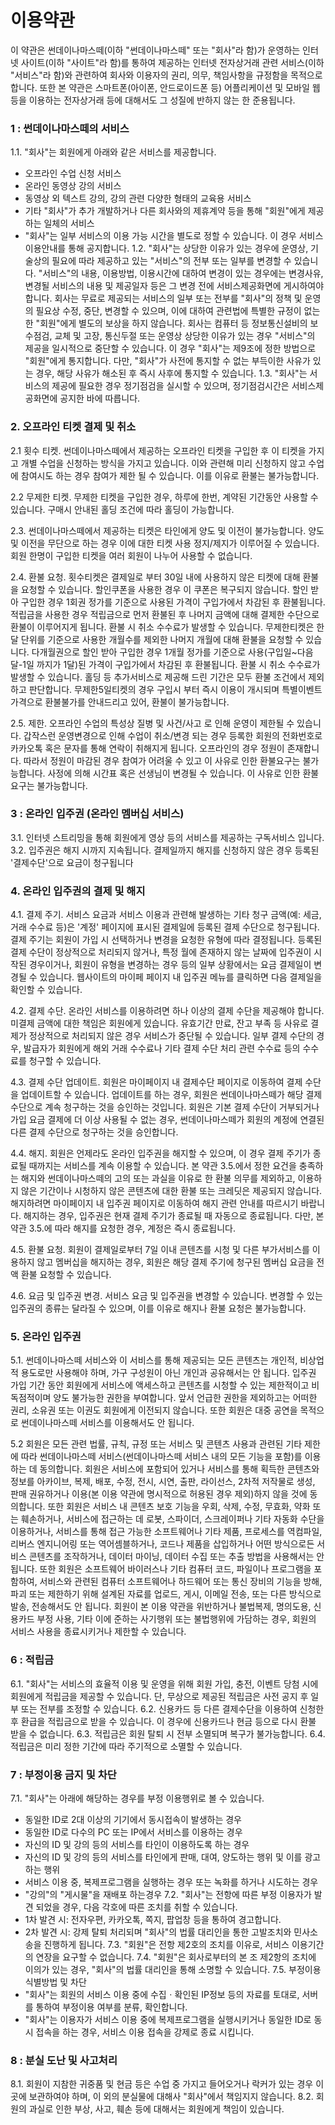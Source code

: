 # 이용약관
이 약관은 썬데이나마스떼(이하 "썬데이나마스떼" 또는 "회사"라 함)가 운영하는 인터넷 사이트(이하 "사이트"라 함)를 통하여 제공하는 인터넷 전자상거래 관련 서비스(이하 "서비스"라 함)와 관련하여 회사와 이용자의 권리, 의무, 책임사항을 규정함을 목적으로 합니다. 또한 본 약관은 스마트폰(아이폰, 안드로이드폰 등) 어플리케이션 및 모바일 웹 등을 이용하는 전자상거래 등에 대해서도 그 성질에 반하지 않는 한 준용됩니다.

### 1 : 썬데이나마스떼의 서비스
1.1. "회사"는 회원에게 아래와 같은 서비스를 제공합니다.
  - 오프라인 수업 신청 서비스
  - 온라인 동영상 강의 서비스
  - 동영상 외 텍스트 강의, 강의 관련 다양한 형태의 교육용 서비스
  - 기타 "회사"가 추가 개발하거나 다른 회사와의 제휴계약 등을 통해 "회원"에게 제공하는 일체의 서비스
  - "회사"는 일부 서비스의 이용 가능 시간을 별도로 정할 수 있습니다. 이 경우 서비스 이용안내를 통해 공지합니다.
1.2. "회사"는 상당한 이유가 있는 경우에 운영상, 기술상의 필요에 따라 제공하고 있는 "서비스"의 전부 또는 일부를 변경할 수 있습니다.
"서비스"의 내용, 이용방법, 이용시간에 대하여 변경이 있는 경우에는 변경사유, 변경될 서비스의 내용 및 제공일자 등은 그 변경 전에 서비스제공화면에 게시하여야 합니다.
회사는 무료로 제공되는 서비스의 일부 또는 전부를 "회사"의 정책 및 운영의 필요상 수정, 중단, 변경할 수 있으며, 이에 대하여 관련법에 특별한 규정이 없는 한 "회원"에게 별도의 보상을 하지 않습니다.
회사는 컴퓨터 등 정보통신설비의 보수점검, 교체 및 고장, 통신두절 또는 운영상 상당한 이유가 있는 경우 "서비스"의 제공을 일시적으로 중단할 수 있습니다. 이 경우 "회사"는 제9조에 정한 방법으로 "회원"에게 통지합니다. 다만, "회사"가 사전에 통지할 수 없는 부득이한 사유가 있는 경우, 해당 사유가 해소된 후 즉시 사후에 통지할 수 있습니다.
1.3. "회사"는 서비스의 제공에 필요한 경우 정기점검을 실시할 수 있으며, 정기점검시간은 서비스제공화면에 공지한 바에 따릅니다.
    
### 2. 오프라인 티켓 결제 및 취소
2.1 횟수 티켓. 썬데이나마스떼에서 제공하는 오프라인 티켓을 구입한 후 이 티켓을 가지고 개별 수업을 신청하는 방식을 가지고 있습니다. 이와 관련해 미리 신청하지 않고 수업에 참여시도 하는 경우 참여가 제한 될 수 있습니다. 이를 이유로 환불는 불가능합니다. 

2.2 무제한 티켓. 무제한 티켓을 구입한 경우, 하루에 한번, 계약된 기간동안 사용할 수 있습니다. 구매시 안내된 홀딩 조건에 따라 홀딩이 가능합니다.

2.3. 썬데이나마스떼에서 제공하는 티켓은 타인에게 양도 및 이전이 불가능합니다. 양도 및 이전을 무단으로 하는 경우 이에 대한 티켓 사용 정지/제지가 이루어질 수 있습니다. 회원 한명이 구입한 티켓을 여러 회원이 나누어 사용할 수 없습니다.

2.4. 환불 요청. 
횟수티켓은 결제일로 부터 30일 내에 사용하지 않은 티켓에 대해 환불을 요청할 수 있습니다. 할인쿠폰을 사용한 경우 이 쿠폰은 복구되지 않습니다. 할인 받아 구입한 경우 1회권 정가를 기준으로 사용된 가격이 구입가에서 차감된 후 환불됩니다. 적립금을 사용한 경우 적립금으로 먼저 환불된 후 나머지 금액에 대해 결제한 수단으로 환불이 이루어지게 됩니다. 환불 시 취소 수수료가 발생할 수 있습니다.
무제한티켓은 한달 단위를 기준으로 사용한 개월수를 제외한 나머지 개월에 대해 환불을 요청할 수 있습니다. 다개월권으로 할인 받아 구입한 경우 1개월 정가를 기준으로 사용(구입일~다음달-1일 까지가 1달)된 가격이 구입가에서 차감된 후 환불됩니다. 환불 시 취소 수수료가 발생할 수 있습니다. 홀딩 등 추가서비스로 제공해 드린 기간은 모두 환불 조건에서 제외하고 판단합니다.
무제한5일티켓의 경우 구입시 부터 즉시 이용이 개시되며 특별이벤트 가격으로 환불불가를 안내드리고 있어, 환불이 불가능합니다.

2.5. 제한. 오프라인 수업의 특성상 질병 및 사건/사고 로 인해 운영이 제한될 수 있습니다. 갑작스런 운영변경으로 인해 수업이 취소/변경 되는 경우 등록한 회원의 전화번호로 카카오톡 혹은 문자를 통해 연락이 취해지게 됩니다.
오프라인의 경우 정원이 존재합니다. 따라서 정원이 마감된 경우 참여가 어려울 수 있고 이 사유로 인한 환불요구는 불가능합니다.
사정에 의해 시간표 혹은 선생님이 변경될 수 있습니다. 이 사유로 인한 환불요구는 불가능합니다.

### 3 : 온라인 입주권 (온라인 멤버십 서비스)
3.1. 인터넷 스트리밍을 통해 회원에게 영상 등의 서비스를 제공하는 구독서비스 입니다.
3.2. 입주권은 해지 시까지 지속됩니다. 결제일까지 해지를 신청하지 않은 경우 등록된 '결제수단'으로 요금이 청구됩니다

### 4. 온라인 입주권의 결제 및 해지
4.1. 결제 주기. 서비스 요금과 서비스 이용과 관련해 발생하는 기타 청구 금액(예: 세금, 거래 수수료 등)은 '계정' 페이지에 표시된 결제일에 등록된 결제 수단으로 청구됩니다. 결제 주기는 회원이 가입 시 선택하거나 변경을 요청한 유형에 따라 결정됩니다. 등록된 결제 수단이 정상적으로 처리되지 않거나, 특정 월에 존재하지 않는 날짜에 입주권이 시작된 경우이거나, 회원이 유형을 변경하는 경우 등의 일부 상황에서는 요금 결제일이 변경될 수 있습니다. 웹사이트의 마이페 페이지 내 입주권 메뉴를 클릭하면 다음 결제일을 확인할 수 있습니다.

4.2. 결제 수단. 온라인 서비스를 이용하려면 하나 이상의 결제 수단을 제공해야 합니다. 미결제 금액에 대한 책임은 회원에게 있습니다. 유효기간 만료, 잔고 부족 등 사유로 결제가 정상적으로 처리되지 않은 경우 서비스가 중단될 수 있습니다. 일부 결제 수단의 경우, 발급자가 회원에게 해외 거래 수수료나 기타 결제 수단 처리 관련 수수료 등의 수수료를 청구할 수 있습니다.

4.3. 결제 수단 업데이트. 회원은 마이페이지 내 결제수단 페이지로 이동하여 결제 수단을 업데이트할 수 있습니다. 업데이트를 하는 경우, 회원은 썬데이나마스떼가 해당 결제 수단으로 계속 청구하는 것을 승인하는 것입니다. 회원은 기본 결제 수단이 거부되거나 가입 요금 결제에 더 이상 사용될 수 없는 경우, 썬데이나마스떼가 회원의 계정에 연결된 다른 결제 수단으로 청구하는 것을 승인합니다.

4.4. 해지. 회원은 언제라도 온라인 입주권을 해지할 수 있으며, 이 경우 결제 주기가 종료될 때까지는 서비스를 계속 이용할 수 있습니다. 본 약관 3.5.에서 정한 요건을 충족하는 해지와 썬데이나마스떼의 고의 또는 과실을 이유로 한 환불 의무를 제외하고, 이용하지 않은 기간이나 시청하지 않은 콘텐츠에 대한 환불 또는 크레딧은 제공되지 않습니다. 해지하려면 마이페이지 내 입주권 페이지로 이동하여 해지 관련 안내를 따르시기 바랍니다. 해지하는 경우, 입주권은 현재 결제 주기가 종료될 때 자동으로 종료됩니다. 다만, 본 약관 3.5.에 따라 해지를 요청한 경우, 계정은 즉시 종료됩니다.

4.5. 환불 요청. 회원이 결제일로부터 7일 이내 콘텐츠를 시청 및 다른 부가서비스를 이용하지 않고 멤버십을 해지하는 경우, 회원은 해당 결제 주기에 청구된 멤버십 요금을 전액 환불 요청할 수 있습니다.

4.6. 요금 및 입주권 변경. 서비스 요금 및 입주권을 변경할 수 있습니다. 변경할 수 있는 입주권의 종류는 달라질 수 있으며, 이를 이유로 해지나 환불 요청은 불가능합니다.

### 5. 온라인 입주권
5.1. 썬데이나마스떼 서비스와 이 서비스를 통해 제공되는 모든 콘텐츠는 개인적, 비상업적 용도로만 사용해야 하며, 가구 구성원이 아닌 개인과 공유해서는 안 됩니다. 입주권 가입 기간 동안 회원에게 서비스에 액세스하고 콘텐츠를 시청할 수 있는 제한적이고 비독점적이며 양도 불가능한 권한을 부여합니다. 앞서 언급한 권한을 제외하고는 어떠한 권리, 소유권 또는 이권도 회원에게 이전되지 않습니다. 또한 회원은 대중 공연을 목적으로 썬데이나마스떼 서비스를 이용해서도 안 됩니다.

5.2 회원은 모든 관련 법률, 규칙, 규정 또는 서비스 및 콘텐츠 사용과 관련된 기타 제한에 따라 썬데이나마스떼 서비스(썬데이나마스떼 서비스 내의 모든 기능을 포함)를 이용하는 데 동의합니다. 회원은 서비스에 포함되어 있거나 서비스를 통해 획득한 콘텐츠와 정보를 아카이브, 복제, 배포, 수정, 전시, 시연, 출판, 라이선스, 2차적 저작물로 생성, 판매 권유하거나 이용(본 이용 약관에 명시적으로 허용된 경우 제외)하지 않을 것에 동의합니다. 또한 회원은 서비스 내 콘텐츠 보호 기능을 우회, 삭제, 수정, 무효화, 약화 또는 훼손하거나, 서비스에 접근하는 데 로봇, 스파이더, 스크레이퍼나 기타 자동화 수단을 이용하거나, 서비스를 통해 접근 가능한 소프트웨어나 기타 제품, 프로세스를 역컴파일, 리버스 엔지니어링 또는 역어셈블하거나, 코드나 제품을 삽입하거나 어떤 방식으로든 서비스 콘텐츠를 조작하거나, 데이터 마이닝, 데이터 수집 또는 추출 방법을 사용해서는 안 됩니다. 또한 회원은 소프트웨어 바이러스나 기타 컴퓨터 코드, 파일이나 프로그램을 포함하여, 서비스와 관련된 컴퓨터 소프트웨어나 하드웨어 또는 통신 장비의 기능을 방해, 파괴 또는 제한하기 위해 설계된 자료를 업로드, 게시, 이메일 전송, 또는 다른 방식으로 발송, 전송해서도 안 됩니다. 회원이 본 이용 약관을 위반하거나 불법복제, 명의도용, 신용카드 부정 사용, 기타 이에 준하는 사기행위 또는 불법행위에 가담하는 경우, 회원의 서비스 사용을 종료시키거나 제한할 수 있습니다.

### 6 : 적립금
6.1. "회사"는 서비스의 효율적 이용 및 운영을 위해 회원 가입, 충전, 이벤트 당첨 시에 회원에게 적립금을 제공할 수 있습니다. 단, 무상으로 제공된 적립금은 사전 공지 후 일부 또는 전부를 조정할 수 있습니다.
6.2. 신용카드 등 다른 결제수단을 이용하여 신청한 후 환급을 적립금으로 받을 수 있습니다. 이 경우에 신용카드나 현금 등으로 다시 환불 받을 수 없습니다.
6.3. 적립금은 회원 탈퇴 시 전부 소멸되며 복구가 불가능합니다.
6.4. 적립금은 미리 정한 기간에 따라 주기적으로 소멸할 수 있습니다.

### 7 : 부정이용 금지 및 차단
7.1. "회사"는 아래에 해당하는 경우를 부정 이용행위로 볼 수 있습니다.
  - 동일한 ID로 2대 이상의 기기에서 동시접속이 발생하는 경우
  - 동일한 ID로 다수의 PC 또는 IP에서 서비스를 이용하는 경우
  - 자신의 ID 및 강의 등의 서비스를 타인이 이용하도록 하는 경우
  - 자신의 ID 및 강의 등의 서비스를 타인에게 판매, 대여, 양도하는 행위 및 이를 광고하는 행위
  - 서비스 이용 중, 복제프로그램을 실행하는 경우 또는 녹화를 하거나 시도하는 경우
  - "강의"의 "게시물"을 재배포 하는경우
7.2. "회사"는 전항에 따른 부정 이용자가 발견 되었을 경우, 다음 각호에 따른 조치를 취할 수 있습니다.
  - 1차 발견 시: 전자우편, 카카오톡, 쪽지, 팝업창 등을 통하여 경고합니다.
  - 2차 발견 시: 강제 탈퇴 처리되며 "회사"의 법률 대리인을 통한 고발조치와 민사소송을 진행하게 됩니다.
7.3. "회원"은 전항 제2호의 조치를 이유로, 서비스 이용기간의 연장을 요구할 수 없습니다.
7.4. "회원"은 회사로부터의 본 조 제2항의 조치에 이의가 있는 경우, "회사"의 법률 대리인을 통해 소명할 수 있습니다.
7.5. 부정이용 식별방법 및 차단
  - "회사"는 회원의 서비스 이용 중에 수집ㆍ확인된 IP정보 등의 자료를 토대로, 서버를 통하여 부정이용 여부를 분류, 확인합니다.
  - "회사"는 이용자가 서비스 이용 중에 복제프로그램을 실행시키거나 동일한 ID로 동시 접속을 하는 경우, 서비스 이용 접속을 강제로 종료 시킵니다.

### 8 : 분실 도난 및 사고처리
8.1. 회원이 지참한 귀중품 및 현금 등은 수업 중 가지고 들어오거나 락커가 있는 경우 이 곳에 보관하여야 하며, 이 외의 분실물에 대해사 "회사"에서 책임지지 않습니다.
8.2. 회원의 과실로 인한 부상, 사고, 훼손 등에 대해서는 회원에게 책임이 있습니다.
